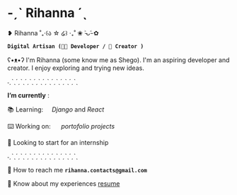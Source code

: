 # -ˏˋ Rihanna ˊˎ

❥ Rihanna ˚₊‧꒰ა ☆ ໒꒱ ‧₊˚ ❀ ˃̵ᴗ˂̵ ✿

**`Digital Artisan (👩‍💻 Developer / 📸 Creator )`**

ʕ•ᴥ•ʔ I'm Rihanna (some know me as Shego). I'm an aspiring developer and creator. I enjoy exploring and trying new ideas. <br>

˗ˏˋˎˊˏˋˎˊˏˋˎˊˏˋˎˊˏˋˎˊˏˋˎˊˏˋˎˊˏˋˎ

**I’m currently** :

📚 Learning:&nbsp;&nbsp;&nbsp;&nbsp;&nbsp;_Django_ and _React_<br>

⌨️ Working on:&nbsp;&nbsp;&nbsp;&nbsp;&nbsp; _portofolio projects_<br>

👥 Looking to start for an internship

˗ˏˋˎˊˏˋˎˊˏˋˎˊˏˋˎˊˏˋˎˊˏˋˎˊˏˋˎˊˏˋˎ

📧 How to reach me **`rihanna.contacts@gmail.com`**

📄 Know about my experiences [resume](link)
